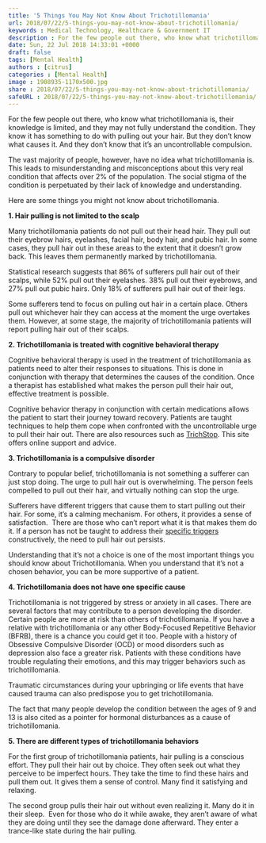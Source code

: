```yaml
---
title: '5 Things You May Not Know About Trichotillomania'
url: 2018/07/22/5-things-you-may-not-know-about-trichotillomania/
keywords : Medical Technology, Healthcare & Government IT
description : For the few people out there, who know what trichotillomania is, their knowledge is limited, and they may not fully understand the condition. They know it has something to do with pulling out your hair. But they don’t know what causes it. And they don’t know that it’s an uncontrollable compulsion.
date: Sun, 22 Jul 2018 14:33:01 +0000
draft: false
tags: [Mental Health]
authors : [citrus]
categories : [Mental Health]
image : 1908935-1170x500.jpg
share : 2018/07/22/5-things-you-may-not-know-about-trichotillomania/
safeURL : 2018/07/22/5-things-you-may-not-know-about-trichotillomania/
---
```


For the few people out there, who know what trichotillomania is, their knowledge is limited, and they may not fully understand the condition. They know it has something to do with pulling out your hair. But they don’t know what causes it. And they don’t know that it’s an uncontrollable compulsion.

The vast majority of people, however, have no idea what trichotillomania is. This leads to misunderstanding and misconceptions about this very real condition that affects over 2% of the population. The social stigma of the condition is perpetuated by their lack of knowledge and understanding.

 Here are some things you might not know about trichotillomania. 

 **1\. Hair pulling is not limited to the scalp** 

 Many trichotillomania patients do not pull out their head hair. They pull out their eyebrow hairs, eyelashes, facial hair, body hair, and pubic hair. In some cases, they pull hair out in these areas to the extent that it doesn’t grow back. This leaves them permanently marked by trichotillomania. 

 Statistical research suggests that 86% of sufferers pull hair out of their scalps, while 52% pull out their eyelashes. 38% pull out their eyebrows, and 27% pull out pubic hairs. Only 18% of sufferers pull hair out of their legs. 

 Some sufferers tend to focus on pulling out hair in a certain place. Others pull out whichever hair they can access at the moment the urge overtakes them. However, at some stage, the majority of trichotillomania patients will report pulling hair out of their scalps. 

 **2\. Trichotillomania is treated with cognitive behavioral therapy** 

 Cognitive behavioral therapy is used in the treatment of trichotillomania as patients need to alter their responses to situations. This is done in conjunction with therapy that determines the causes of the condition. Once a therapist has established what makes the person pull their hair out, effective treatment is possible. 

 Cognitive behavior therapy in conjunction with certain medications allows the patient to start their journey toward recovery. Patients are taught techniques to help them cope when confronted with the uncontrollable urge to pull their hair out. There are also resources such as [TrichStop](https://www.trichstop.com/). This site offers online support and advice. 

 **3\. Trichotillomania is a compulsive disorder** 

 Contrary to popular belief, trichotillomania is not something a sufferer can just stop doing. The urge to pull hair out is overwhelming. The person feels compelled to pull out their hair, and virtually nothing can stop the urge. 

 Sufferers have different triggers that cause them to start pulling out their hair. For some, it’s a calming mechanism. For others, it provides a sense of satisfaction.  There are those who can’t report what it is that makes them do it. If a person has not be taught to address their [specific triggers](https://www.psychologytoday.com/us/blog/wander-woman/201507/5-steps-managing-your-emotional-triggers) constructively, the need to pull hair out persists. 

 Understanding that it’s not a choice is one of the most important things you should know about Trichotillomania. When you understand that it’s not a chosen behavior, you can be more supportive of a patient. 

 **4\. Trichotillomania does not have one specific cause** 

 Trichotillomania is not triggered by stress or anxiety in all cases. There are several factors that may contribute to a person developing the disorder. Certain people are more at risk than others of trichotillomania. If you have a relative with trichotillomania or any other Body-Focused Repetitive Behavior (BFRB), there is a chance you could get it too. People with a history of Obsessive Compulsive Disorder (OCD) or mood disorders such as depression also face a greater risk. Patients with these conditions have trouble regulating their emotions, and this may trigger behaviors such as trichotillomania. 

 Traumatic circumstances during your upbringing or life events that have caused trauma can also predispose you to get trichotillomania. 

 The fact that many people develop the condition between the ages of 9 and 13 is also cited as a pointer for hormonal disturbances as a cause of trichotillomania. 

 **5\. There are different types of trichotillomania behaviors** 

 For the first group of trichotillomania patients, hair pulling is a conscious effort. They pull their hair out by choice. They often seek out what they perceive to be imperfect hours. They take the time to find these hairs and pull them out. It gives them a sense of control. Many find it satisfying and relaxing. 

 The second group pulls their hair out without even realizing it. Many do it in their sleep.  Even for those who do it while awake, they aren’t aware of what they are doing until they see the damage done afterward. They enter a trance-like state during the hair pulling.